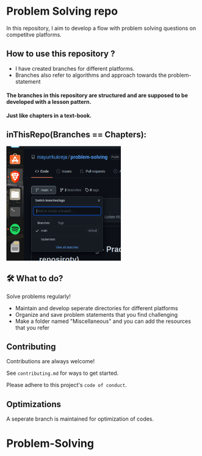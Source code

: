 
# Problem Solving repo

In this repository, I aim to develop a flow with problem solving questions on competitve platforms.

 


## How to use this repository ?

- I have created branches for different platforms.
- Branches also refer to algorithms and approach towards the problem-statement


#### **The branches in this repository are structured and are supposed to be developed with a lesson pattern.**
**Just like chapters in a text-book.**



## inThisRepo(Branches == Chapters):

<img src="https://github.com/mayurrkukreja/problem-solving/blob/main/HowTo_branch.png?raw=true" width="300" height="300">


## 🛠 What to do?
Solve problems regularly!

- Maintain and develop seperate directories for different platforms
- Organize and save problem statements that you find challenging
- Make a folder named "Miscellaneous" and you can add the resources that you refer



## Contributing

Contributions are always welcome!

See `contributing.md` for ways to get started.

Please adhere to this project's `code of conduct`.


## Optimizations
A seperate branch is maintained for optimization of codes.



# Problem-Solving
